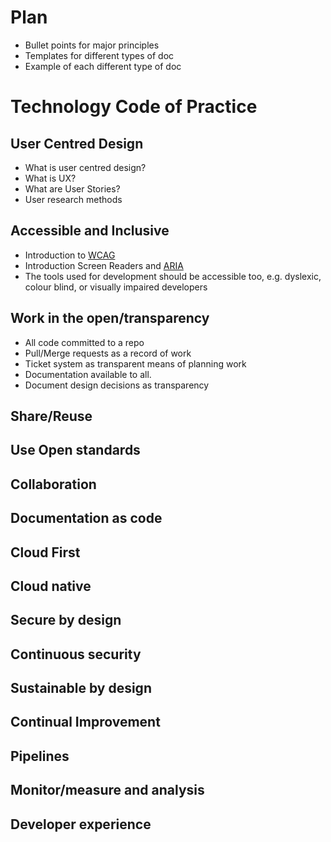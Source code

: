 # Plan 
- Bullet points for major principles
- Templates for different types of doc
- Example of each different type of doc

# Technology Code of Practice

## User Centred Design
- What is user centred design?
- What is UX?
- What are User Stories?
- User research methods

## Accessible and Inclusive
- Introduction to [WCAG](https://www.w3.org/WAI/standards-guidelines/wcag/)
- Introduction Screen Readers and [ARIA](https://www.w3.org/WAI/ARIA/apg/)
- The tools used for development should be accessible too, e.g. dyslexic, colour blind, or visually impaired developers

## Work in the open/transparency
- All code committed to a repo
- Pull/Merge requests as a record of work
- Ticket system as transparent means of planning work
- Documentation available to all.
- Document design decisions as transparency

## Share/Reuse


## Use Open standards
## Collaboration
## Documentation as code
## Cloud First
## Cloud native
## Secure by design
## Continuous security
## Sustainable by design
## Continual Improvement
## Pipelines
## Monitor/measure and analysis
## Developer experience








